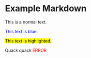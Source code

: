 # Example Markdown

This is a normal text.

<span style="color:blue">This text is blue.</span>

<mark>This text is highlighted.</mark>

<p>
Quack quack
<text style="color: red">ERROR</text>
</p>
